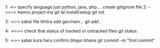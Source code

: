  1:
 ->> specify language just python, java, php....
 create gitignore file
 2:
 ->>>> hamro project ma git lai install/setup
 git init

 3:
 ->>> sabai file bhitra add garcham...
 git add .

 4:
 ->>>> check that status of tracked or untracked files
 git status

 5:
 ->>> sabai kura haru confirm bhayo bhane
 git commit -m "first commit"